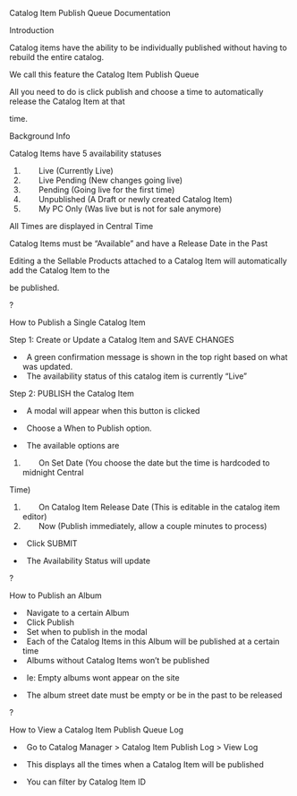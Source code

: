 ﻿Catalog Item Publish Queue Documentation

Introduction

Catalog items have the ability to be individually published without having to rebuild the entire catalog.

We call this feature the Catalog Item Publish Queue

All you need to do is click publish and choose a time to automatically release the Catalog Item at that

time.

Background Info

Catalog Items have 5 availability statuses

1. `	`Live (Currently Live)
1. `	`Live Pending (New changes going live)
1. `	`Pending (Going live for the first time)
1. `	`Unpublished (A Draft or newly created Catalog Item)
1. `	`My PC Only (Was live but is not for sale anymore)

All Times are displayed in Central Time

Catalog Items must be “Available” and have a Release Date in the Past

Editing a the Sellable Products attached to a Catalog Item will automatically add the Catalog Item to the

be published.

?

How to Publish a Single Catalog Item

Step 1: Create or Update a Catalog Item and SAVE CHANGES

* `	`A green confirmation message is shown in the top right based on what was updated.
* `	`The availability status of this catalog item is currently “Live”

Step 2: PUBLISH the Catalog Item

* `	`A modal will appear when this button is clicked

* `	`Choose a When to Publish option.
* `	`The available options are
1. `	`On Set Date (You choose the date but the time is hardcoded to midnight Central

Time)

1. `	`On Catalog Item Release Date (This is editable in the catalog item editor)
1. `	`Now (Publish immediately, allow a couple minutes to process)

* `	`Click SUBMIT

* `	`The Availability Status will update

?

How to Publish an Album


* `	`Navigate to a certain Album
* `	`Click Publish
* `	`Set when to publish in the modal
* `	`Each of the Catalog Items in this Album will be published at a certain time
* `	`Albums without Catalog Items won’t be published
- `	`Ie: Empty albums wont appear on the site
* `	`The album street date must be empty or be in the past to be released

?

How to View a Catalog Item Publish Queue Log


* `	`Go to Catalog Manager > Catalog Item Publish Log > View Log

* `	`This displays all the times when a Catalog Item will be published
* `	`You can filter by Catalog Item ID

